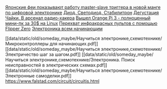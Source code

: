 [Японские феи показывают работу master-slave триггера в новой манге по цифровой электронике](https://habr.com/ru/post/422431/)
[Диод. Светодиод. Стабилитрон](https://habr.com/ru/post/418155/)
[Дегустация Чайки. В арсенал радио-хакера](https://habr.com/ru/post/415641/)
[Вышел Orange Pi 3 - полноценный мини-пк за 30$ на Linux](https://habr.com/ru/post/437238/)
[Перехват инфракрасных пультов с помощью Flipper Zero](https://habr.com/en/company/flipperdevices/blog/566148/)
[Электроника всем начинающим](https://habr.com/en/post/593421/)

[[data/static/old/someday_maybe/Научиться электронике,схемотехнике/Микроконтроллеры для начинающих.pdf]]
[[data/static/old/someday_maybe/Научиться электронике,схемотехнике/Электричество шаг за шагом.pdf]]
[[data/static/old/someday_maybe/Научиться электронике,схемотехнике/Электроника. Поиск неисправностей в электрических схемах.pdf]]
[[data/static/old/someday_maybe/Научиться электронике,схемотехнике/Электронные самоделки.pdf]]
https://www.falstad.com/circuit/circuitjs.html